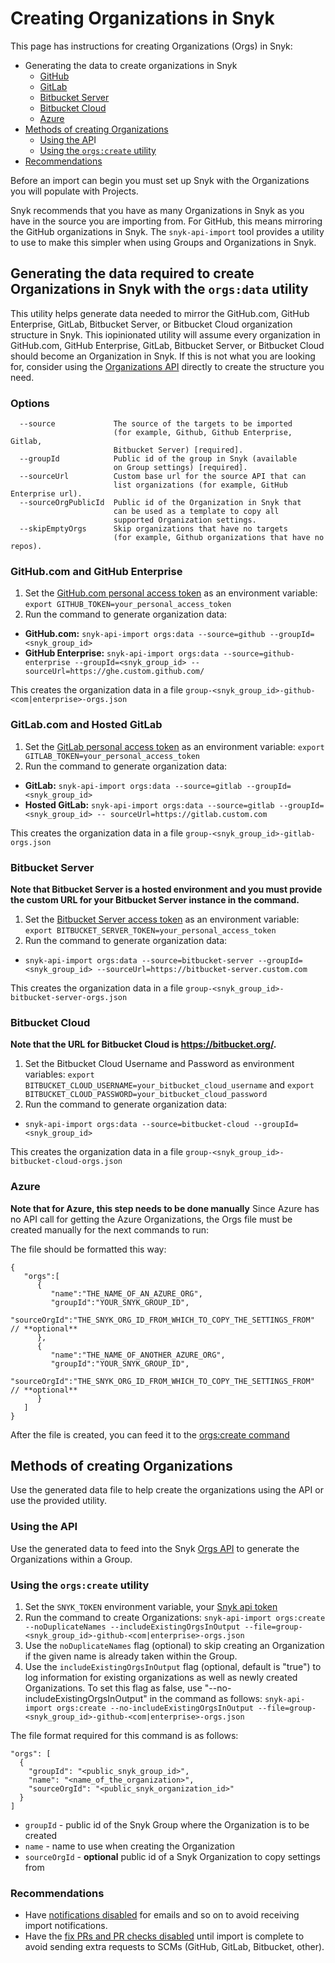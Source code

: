 # Creating Organizations in Snyk

This page has instructions for creating Organizations (Orgs) in Snyk:

* Generating the data to create organizations in Snyk
  * [GitHub](creating-organizations-in-snyk.md#github.com-and-github-enterprise)
  * [GitLab](creating-organizations-in-snyk.md#gitlab.com-and-hosted-gitlab)
  * [Bitbucket Server](creating-organizations-in-snyk.md#bitbucket-server)
  * [Bitbucket Cloud](creating-organizations-in-snyk.md#bitbucket-cloud)
  * [Azure](creating-organizations-in-snyk.md#azure)
* [Methods of creating Organizations](creating-organizations-in-snyk.md#methods-of-creating-organizations)
  * [Using the AP](creating-organizations-in-snyk.md#using-the-api)I
  * [Using the `orgs:create` utility](creating-organizations-in-snyk.md#using-the-orgs-create-utility)
* [Recommendations](creating-organizations-in-snyk.md#recommendations)

Before an import can begin you must set up Snyk with the Organizations you will populate with Projects.

Snyk recommends that you have as many Organizations in Snyk as you have in the source you are importing from. For GitHub, this means mirroring the GitHub organizations in Snyk. The `snyk-api-import` tool provides a utility to use to make this simpler when using Groups and Organizations in Snyk.

## Generating the data required to create Organizations in Snyk with the `orgs:data` utility

This utility helps generate data needed to mirror the GitHub.com, GitHub Enterprise, GitLab, Bitbucket Server, or Bitbucket Cloud organization structure in Snyk. This iopinionated utility will assume every organization in GitHub.com, GitHub Enterprise, GitLab, Bitbucket Server, or Bitbucket Cloud should become an Organization in Snyk. If this is not what you are looking for, consider using the [Organizations API](https://snyk.docs.apiary.io/#reference/organizations/create-organization/create-a-new-organization) directly to create the structure you need.

### Options

```
  --source             The source of the targets to be imported
                       (for example, Github, Github Enterprise, Gitlab,
                       Bitbucket Server) [required].
  --groupId            Public id of the group in Snyk (available
                       on Group settings) [required].
  --sourceUrl          Custom base url for the source API that can
                       list organizations (for example, GitHub Enterprise url).
  --sourceOrgPublicId  Public id of the Organization in Snyk that
                       can be used as a template to copy all
                       supported Organization settings.
  --skipEmptyOrgs      Skip organizations that have no targets 
                       (for example, Github organizations that have no repos).
```

### GitHub.com and GitHub Enterprise

1. Set the [GitHub.com personal access token](https://docs.github.com/en/free-pro-team@latest/github/authenticating-to-github/creating-a-personal-access-token) as an environment variable: `export GITHUB_TOKEN=your_personal_access_token`
2. Run the command to generate organization data:

* **GitHub.com:** `snyk-api-import orgs:data --source=github --groupId=<snyk_group_id>`
* **GitHub Enterprise:** `snyk-api-import orgs:data --source=github-enterprise --groupId=<snyk_group_id> -- sourceUrl=https://ghe.custom.github.com/`

This creates the organization data in a file `group-<snyk_group_id>-github-<com|enterprise>-orgs.json`

### GitLab.com and Hosted GitLab

1. Set the [GitLab personal access token](https://docs.gitlab.com/ee/user/profile/personal\_access\_tokens.html) as an environment variable: `export GITLAB_TOKEN=your_personal_access_token`
2. Run the command to generate organization data:

* **GitLab:** `snyk-api-import orgs:data --source=gitlab --groupId=<snyk_group_id>`
* **Hosted GitLab:** `snyk-api-import orgs:data --source=gitlab --groupId=<snyk_group_id> -- sourceUrl=https://gitlab.custom.com`

This creates the organization data in a file `group-<snyk_group_id>-gitlab-orgs.json`

### Bitbucket Server

**Note that Bitbucket Server is a hosted environment and you must provide the custom URL for your Bitbucket Server instance in the command.**

1. Set the [Bitbucket Server access token](https://www.jetbrains.com/help/youtrack/standalone/integration-with-bitbucket-server.html#enable-youtrack-integration-bbserver) as an environment variable: `export BITBUCKET_SERVER_TOKEN=your_personal_access_token`
2. Run the command to generate organization data:

* `snyk-api-import orgs:data --source=bitbucket-server --groupId=<snyk_group_id> --sourceUrl=https://bitbucket-server.custom.com`

This creates the organization data in a file `group-<snyk_group_id>-bitbucket-server-orgs.json`

### Bitbucket Cloud

**Note that the URL for Bitbucket Cloud is https://bitbucket.org/.**

1. Set the Bitbucket Cloud Username and Password as environment variables: `export BITBUCKET_CLOUD_USERNAME=your_bitbucket_cloud_username` and `export BITBUCKET_CLOUD_PASSWORD=your_bitbucket_cloud_password`
2. Run the command to generate organization data:

* `snyk-api-import orgs:data --source=bitbucket-cloud --groupId=<snyk_group_id>`

This creates the organization data in a file `group-<snyk_group_id>-bitbucket-cloud-orgs.json`

### Azure

**Note that for Azure, this step needs to be done manually** Since Azure has no API call for getting the Azure Organizations, the Orgs file must be created manually for the next commands to run:

The file should be formatted this way:

```
{
   "orgs":[
      {
         "name":"THE_NAME_OF_AN_AZURE_ORG",
         "groupId":"YOUR_SNYK_GROUP_ID",
         "sourceOrgId":"THE_SNYK_ORG_ID_FROM_WHICH_TO_COPY_THE_SETTINGS_FROM"   // **optional**
      },
      {
         "name":"THE_NAME_OF_ANOTHER_AZURE_ORG",
         "groupId":"YOUR_SNYK_GROUP_ID",
         "sourceOrgId":"THE_SNYK_ORG_ID_FROM_WHICH_TO_COPY_THE_SETTINGS_FROM"  // **optional**
      }
   ]
}
```

After the file is created, you can feed it to the [orgs:create command](https://github.com/snyk/snyk-api-import/blob/0e5162d29dec7f1d5acde247cc8da0553871db3f/docs/orgs.md#creating-organizations-in-snyk-1)

## Methods of creating Organizations

Use the generated data file to help create the organizations using the API or use the provided utility.

### Using the API

Use the generated data to feed into the Snyk [Orgs API](https://snyk.docs.apiary.io/#reference/groups/organizations-in-a-group/create-a-new-organization-in-a-group) to generate the Organizations within a Group.

### Using the `orgs:create` utility

1. Set the `SNYK_TOKEN` environment variable, your [Snyk api token](https://app.snyk.io/account)
2. Run the command to create Organizations: `snyk-api-import orgs:create --noDuplicateNames --includeExistingOrgsInOutput --file=group-<snyk_group_id>-github-<com|enterprise>-orgs.json`
3. Use the `noDuplicateNames` flag (optional) to skip creating an Organization if the given name is already taken within the Group.
4. Use the `includeExistingOrgsInOutput` flag (optional, default is "true") to log information for existing organizations as well as newly created Organizations. To set this flag as false, use "--no-includeExistingOrgsInOutput" in the command as follows: `snyk-api-import orgs:create --no-includeExistingOrgsInOutput --file=group-<snyk_group_id>-github-<com|enterprise>-orgs.json`

The file format required for this command is as follows:

```
"orgs": [
  {
    "groupId": "<public_snyk_group_id>",
    "name": "<name_of_the_organization>",
    "sourceOrgId": "<public_snyk_organization_id>"
  }
]
```

* `groupId` - public id of the Snyk Group where the Organization is to be created
* `name` - name to use when creating the Organization
* `sourceOrgId` - **optional** public id of a Snyk Organization to copy settings from

### Recommendations

* Have [notifications disabled](https://snyk.docs.apiary.io/#reference/organizations/notification-settings/set-notification-settings) for emails and so on to avoid receiving import notifications.
* Have the [fix PRs and PR checks disabled](https://snyk.docs.apiary.io/#reference/integrations/integration-settings/update) until import is complete to avoid sending extra requests to SCMs (GitHub, GitLab, Bitbucket, other).
